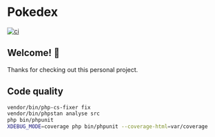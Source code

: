 # Pokedex

[![ci](https://github.com/Munegu/pokedex-symfony/actions/workflows/ci.yml/badge.svg)](https://github.com/Munegu/pokedex-symfony/actions/workflows/ci.yml)

## Welcome! 👋

Thanks for checking out this personal project.

## Code quality

````bash
vendor/bin/php-cs-fixer fix
vendor/bin/phpstan analyse src
php bin/phpunit
XDEBUG_MODE=coverage php bin/phpunit --coverage-html=var/coverage
